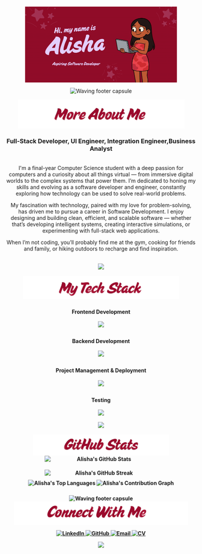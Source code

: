 
<p align="center">
  <img src="pics/SAT.gif" alt="Animated SAT banner" style="display: block; margin: 0 auto; max-width: 80%; height: auto;">
</p>
<p align="center">


<div align="center">


<p align="center">
  <img src="https://capsule-render.vercel.app/api?type=waving&color=9b092c&height=60&section=footer" alt="Waving footer capsule" style="max-width: 80%; height: auto;">
</p>
<img src="pics/MoreAbtMe.png" width="auto" height="auto" style="display: block; margin: 0 auto;">



<p align="center">
<h3><b style="font-size: 16px;">Full-Stack Developer, UI Engineer, Integration Engineer,Business Analyst  </b></h3>
</p><br>
     I'm a final-year Computer Science student with a deep passion for computers and a curiosity about all things virtual — from immersive digital worlds to the complex systems that power them. I’m dedicated to honing my skills and evolving as a software developer and engineer, constantly exploring how technology can be used to solve real-world problems.

My fascination with technology, paired with my love for problem-solving, has driven me to pursue a career in Software Development. I enjoy designing and building clean, efficient, and scalable software — whether that’s developing intelligent systems, creating interactive simulations, or experimenting with full-stack web applications.

When I’m not coding, you’ll probably find me at the gym, cooking for friends and family, or hiking outdoors to recharge and find inspiration.
      <br><br>










  

      


<p align="center"> 
  <img src="https://capsule-render.vercel.app/api?type=waving&color=9b092c&height=60&section=footer"/>
</p>
  <img src="pics/myTechStack.png" width="auto" height="auto" style="display: block; margin: 0 auto;">




<h3><b style="font-size: 14px;">Frontend Development</h3>
  <img src="https://skillicons.dev/icons?i=react,typescript,javascript,html,css,angular"/>

<h3><b style="font-size: 14px;">Backend Development</h3>
    <img src="https://skillicons.dev/icons?i=typescript,postgresql,express,prisma,cpp,java,nodejs"/>

<h3><b style="font-size: 14px;">Project Management & Deployment</h3>
   <img src="https://skillicons.dev/icons?i=git,vscode,github,docker"/>

<h3><b style="font-size: 14px;">Testing</h3>
    <img src="https://skillicons.dev/icons?i=jest,postman"/>
  </div>



<!-- GitHub Stats Section -->
<p align="center">
  <img src="https://capsule-render.vercel.app/api?type=waving&color=9b092c&height=60&section=footer"/>
</p>
<div align="center">
<img src="pics/githubstats.png" width="auto" height="auto" style="display: block; margin: 0 auto;">
  
  <!-- Main Stats and Streak Side by Side -->
  <div style="display: flex; justify-content: center; gap: 20px; flex-wrap: wrap;">
    <img src="https://github-readme-stats.vercel.app/api?username=alishaperumal&show_icons=true&hide_border=true&bg_color=0d1117&title_color=FF4081&text_color=FF4081&ring=FF1744&fire=E91E63&currStreakLabel=F50057&sideLabels=F50057&currStreakNum=FF1744&sideNums=E91E63&icon_color=C2185B" alt="Alisha's GitHub Stats" style="max-width: 38%; height: auto; min-width: 300px;">
    <img src="https://github-readme-streak-stats.herokuapp.com/?user=alishaperumal&hide_border=true&background=0d1117&title_color=FF4081&text_color=FF4081&ring=FF1744&fire=E91E63&currStreakLabel=FF4081&sideLabels=FF4081&currStreakNum=FF1744&sideNums=E91E63&icon_color=C2185B" alt="Alisha's GitHub Streak" style="max-width: 40%; height: auto; min-width: 300px;">
  </div>
  
  <!-- Top Languages -->
  <img src="https://github-readme-stats.vercel.app/api/top-langs/?username=alishaperumal&layout=compact&theme=radical&hide_border=true&bg_color=0d1117&title_color=FF1744&text_color=FF4081" alt="Alisha's Top Languages" style="max-width: 80%; height: auto; margin: 10px 0;">
  
  <!-- Contribution Graph -->
  <img src="https://github-readme-activity-graph.vercel.app/graph?username=alishaperumal&theme=github-compact&hide_border=true&bg_color=0d1117&color=FF4081&line=FF1744&point=E91E63&area=true&area_color=C2185B" alt="Alisha's Contribution Graph" style="max-width: 80%; height: auto; margin: 10px 0;">
</div>

<p align="center">
  <img src="https://capsule-render.vercel.app/api?type=waving&color=9b092c&height=60&section=footer" alt="Waving footer capsule" style="max-width: 80%; height: auto;">
  <img src="pics/ConnectWMe.png" width="auto" height="auto" style="display: block; margin: 0 auto;">

</p>


   <div align="center">



  <a href="https://www.linkedin.com/in/alisha-perumal-6b31bb356/" target="_blank" rel="noopener noreferrer">
    <img alt="LinkedIn" src="https://img.shields.io/badge/LinkedIn-%239b092c.svg?style=for-the-badge&logo=linkedin&logoColor=white"/>
  </a>
  <a href="https://github.com/alishaperumal" target="_blank" rel="noopener noreferrer">
    <img alt="GitHub" src="https://img.shields.io/badge/GitHub-%239b092c.svg?style=for-the-badge&logo=github&logoColor=white"/>
  </a>
  <a href="mailto:alishaperumal11@gmail.com" target="_blank" rel="noopener noreferrer">
    <img alt="Email" src="https://img.shields.io/badge/Email-%239b092c.svg?style=for-the-badge&logo=gmail&logoColor=white"/>
  </a>
  <a href="docs/Alisha Perumal_CV.pdf" target="_blank" rel="noopener noreferrer">
    <img alt="CV" src="https://img.shields.io/badge/CV-%239b092c.svg?style=for-the-badge&logo=adobe&logoColor=white"/>
  </a>
</div>

<p align="center">
  <img src="https://capsule-render.vercel.app/api?type=waving&color=9b092c&height=60&section=footer"/>
</p>

